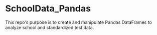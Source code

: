 # SchoolData_Pandas
This repo's purpose is to create and manipulate Pandas DataFrames to analyze school and standardized test data.

